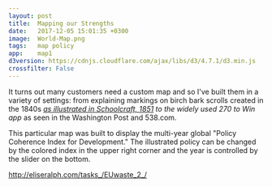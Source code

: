 ```yaml
---
layout: post
title:  Mapping our Strengths
date:   2017-12-05 15:01:35 +0300
image:  World-Map.png
tags:   map policy
app:    map1
d3version: https://cdnjs.cloudflare.com/ajax/libs/d3/4.7.1/d3.min.js
crossfilter: False
---
```


It turns out many customers need a custom map and so I've built them in a variety of settings: from explaining markings on birch bark scrolls created in the 1840s<span class='tooltip'>*<span class="tooltiptext">
                <a href = "http://eliseralph.com/Chippewa/Mscroll_LVD.shtml">as illustrated in Schoolcraft, 1851</a> </span></span> to the <span class = bold>widely used 270 to Win app</span><span class='tooltip'>*<span class="tooltiptext">
                as seen in the Washington Post and 538.com.</span></span>
                    
This particular map was built to display the multi-year global "Policy Coherence Index for Development." The illustrated policy can be changed by the colored index in the upper right corner and the year is controlled by the slider on the bottom.

http://eliseralph.com/tasks_/EUwaste_2_/
           
           
